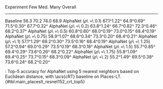 Experiment                      Few        Med.        Many     Overall
-----------------------  ----------  ----------  ----------  ----------
Baseline                       56.3        70.2        74.0        68.9
AlphaNet (_ρ_\ =\ 0.1)   67.1^1.22^  64.9^0.69^  71.5^0.30^  67.7^0.32^
AlphaNet (_ρ_\ =\ 0.2)   63.8^1.24^  66.7^0.82^  72.3^0.46^  68.2^0.37^
AlphaNet (_ρ_\ =\ 0.5)   60.8^0.60^  68.0^0.19^  73.0^0.15^  68.4^0.19^
AlphaNet (_ρ_\ =\ 0.75)  58.9^1.07^  68.6^0.34^  73.3^0.20^  68.4^0.21^
AlphaNet (_ρ_\ =\ 1)     57.1^1.29^  69.2^0.30^  73.5^0.16^  68.4^0.19^
AlphaNet (_ρ_\ =\ 1.25)  57.2^0.94^  69.0^0.29^  73.5^0.19^  68.3^0.18^
AlphaNet (_ρ_\ =\ 1.5)   55.7^0.85^  69.4^0.29^  73.6^0.26^  68.2^0.22^
AlphaNet (_ρ_\ =\ 1.75)  55.8^1.09^  69.4^0.25^  73.7^0.15^  68.3^0.09^
AlphaNet (_ρ_\ =\ 2)     55.2^1.49^  69.5^0.38^  73.6^0.24^  68.2^0.20^

: Top-5 accuracy for AlphaNet using 5 nearest neighbors based on Euclidean distance, with \acs{cRT} baseline on Places-LT. {#tbl:main_placeslt_resnet152_crt_top5}
